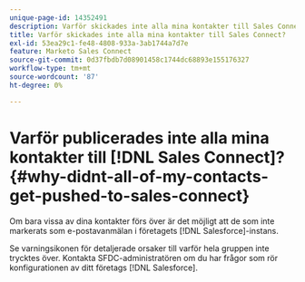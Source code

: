 ```yaml
---
unique-page-id: 14352491
description: Varför skickades inte alla mina kontakter till Sales Connect? - Marketo Docs - produktdokumentation
title: Varför skickades inte alla mina kontakter till Sales Connect?
exl-id: 53ea29c1-fe48-4808-933a-3ab1744a7d7e
feature: Marketo Sales Connect
source-git-commit: 0d37fbdb7d08901458c1744dc68893e155176327
workflow-type: tm+mt
source-wordcount: '87'
ht-degree: 0%

---
```


# Varför publicerades inte alla mina kontakter till [!DNL Sales Connect]? {#why-didnt-all-of-my-contacts-get-pushed-to-sales-connect}

Om bara vissa av dina kontakter förs över är det möjligt att de som inte markerats som e-postavanmälan i företagets [!DNL Salesforce]-instans.

Se varningsikonen för detaljerade orsaker till varför hela gruppen inte trycktes över. Kontakta SFDC-administratören om du har frågor som rör konfigurationen av ditt företags [!DNL Salesforce].

